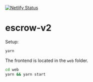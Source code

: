 [![Netlify Status](https://api.netlify.com/api/v1/badges/b31e6cae-7d69-402e-a928-4222ab682697/deploy-status?branch=master)](https://app.netlify.com/sites/kleros-escrow-v2/deploys)

# escrow-v2

Setup:

```bash
yarn
```

The frontend is located in the `web` folder.

```bash
cd web
yarn && yarn start
```
